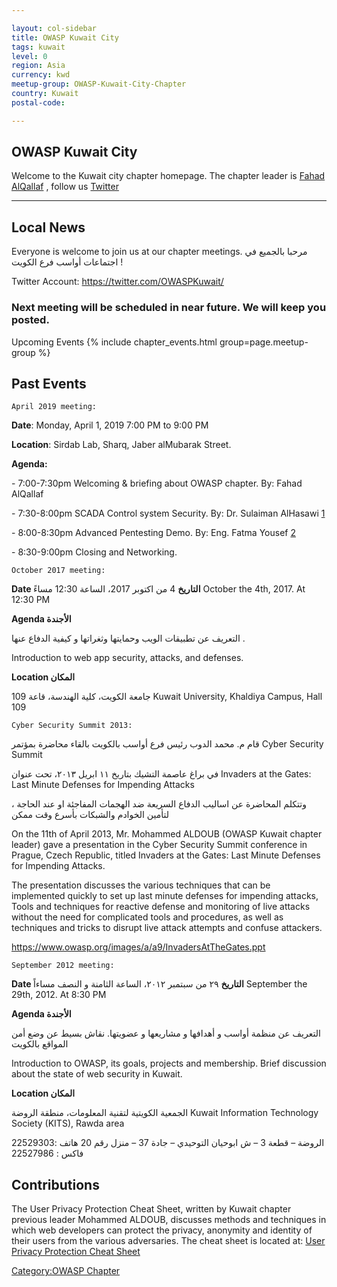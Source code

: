 ```yaml
---

layout: col-sidebar
title: OWASP Kuwait City
tags: kuwait
level: 0
region: Asia
currency: kwd
meetup-group: OWASP-Kuwait-City-Chapter
country: Kuwait
postal-code: 

---
```

<!-- rebuild -->

OWASP Kuwait City
-------------
Welcome to the Kuwait city chapter homepage. The chapter leader is <a href="mailto:fahad.alqallaf@owasp.org">Fahad AlQallaf</a> , follow us [Twitter](https://twitter.com/OWASPKuwait)

---
## Local News

Everyone is welcome to join us at our chapter meetings. مرحبا بالجميع في
اجتماعات أواسب فرع الكويت \!

Twitter Account: <https://twitter.com/OWASPKuwait/>

### Next meeting will be scheduled in near future. We will keep you posted.
Upcoming Events
{% include chapter_events.html group=page.meetup-group %}

## Past Events

`April 2019 meeting:`

**Date**: Monday, April 1, 2019 7:00 PM to 9:00 PM

**Location**: Sirdab Lab, Sharq, Jaber alMubarak Street.

**Agenda:**

\- 7:00-7:30pm Welcoming & briefing about OWASP chapter. By: Fahad
AlQallaf

\- 7:30-8:00pm SCADA Control system Security. By: Dr. Sulaiman AlHasawi
[1](/www-pdf-archive/Owasp-1-Trisis_Alhasawi.pdf)

\- 8:00-8:30pm Advanced Pentesting Demo. By: Eng. Fatma Yousef
[2](/www-pdf-archive/Fatma_Presentation.pdf)

\- 8:30-9:00pm Closing and Networking.

`October 2017 meeting:`

**Date التاريخ** 4 من اكتوبر 2017، الساعة 12:30 مساءً October the 4th,
2017. At 12:30 PM

**Agenda الأجندة**

التعريف عن تطبيقات الويب وحمايتها وثغراتها و كيفية الدفاع عنها .

Introduction to web app security, attacks, and defenses.

**Location المكان**

جامعة الكويت، كلية الهندسة، قاعة 109 Kuwait University, Khaldiya Campus,
Hall 109

`Cyber Security Summit 2013:`

قام م. محمد الدوب رئيس فرع أواسب بالكويت بالقاء محاضرة بمؤتمر Cyber
Security Summit

في براغ عاصمة التشيك بتاريخ ١١ ابريل ٢٠١٣، تحت عنوان Invaders at the
Gates: Last Minute Defenses for Impending Attacks

، وتتكلم المحاضرة عن اساليب الدفاع السريعة ضد الهجمات المفاجئة او عند
الحاجة لتأمين الخوادم والشبكات بأسرع وقت ممكن

On the 11th of April 2013, Mr. Mohammed ALDOUB (OWASP Kuwait chapter
leader) gave a presentation in the Cyber Security Summit conference in
Prague, Czech Republic, titled Invaders at the Gates: Last Minute
Defenses for Impending Attacks.

The presentation discusses the various techniques that can be
implemented quickly to set up last minute defenses for impending
attacks, Tools and techniques for reactive defense and monitoring of
live attacks without the need for complicated tools and procedures, as
well as techniques and tricks to disrupt live attack attempts and
confuse attackers.

<https://www.owasp.org/images/a/a9/InvadersAtTheGates.ppt>

`September 2012 meeting:`

**Date التاريخ** ٢٩ من سبتمبر ٢٠١٢، الساعة الثامنة و النصف مساءاً
September the 29th, 2012. At 8:30 PM

**Agenda الأجندة**

التعريف عن منظمة أواسب و أهدافها و مشاريعها و عضويتها. نقاش بسيط عن وضع
أمن المواقع بالكويت

Introduction to OWASP, its goals, projects and membership. Brief
discussion about the state of web security in Kuwait.

**Location المكان**

الجمعية الكويتية لتقنية المعلومات، منطقة الروضة Kuwait Information
Technology Society (KITS), Rawda area

الروضة – قطعة 3 – ش ابوحيان التوحيدي – جادة 37 – منزل رقم 20
هاتف :22529303 فاكس : 22527986

## Contributions

The User Privacy Protection Cheat Sheet, written by Kuwait chapter previous
leader Mohammed ALDOUB, discusses methods and techniques in which web
developers can protect the privacy, anonymity and identity of their
users from the various adversaries. The cheat sheet is located at: [User
Privacy Protection Cheat
Sheet](https://www.owasp.org/index.php/User_Privacy_Protection_Cheat_Sheet)

[Category:OWASP Chapter](Category:OWASP_Chapter )
